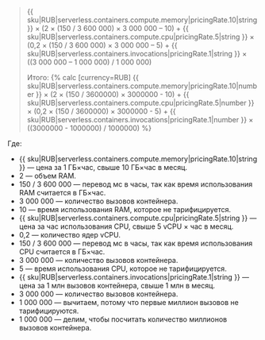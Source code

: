 > {{ sku|RUB|serverless.containers.compute.memory|pricingRate.10|string }} × (2 × (150 / 3&nbsp;600&nbsp;000) × 3&nbsp;000&nbsp;000 – 10) + {{ sku|RUB|serverless.containers.compute.cpu|pricingRate.5|string }} × (0,2 × (150 / 3&nbsp;600&nbsp;000) × 3&nbsp;000&nbsp;000 – 5) + {{ sku|RUB|serverless.containers.invocations|pricingRate.1|string }} × ((3&nbsp;000&nbsp;000 – 1&nbsp;000&nbsp;000) / 1&nbsp;000&nbsp;000)
>
> Итого: {% calc [currency=RUB] {{ sku|RUB|serverless.containers.compute.memory|pricingRate.10|number }} × (2 × (150 / 3600000) × 3000000 - 10) + {{ sku|RUB|serverless.containers.compute.cpu|pricingRate.5|number }} × (0,2 × (150 / 3600000) × 3000000 - 5) + {{ sku|RUB|serverless.containers.invocations|pricingRate.1|number }} × ((3000000 - 1000000) / 1000000) %}

Где:

* {{ sku|RUB|serverless.containers.compute.memory|pricingRate.10|string }} — цена за 1 ГБ×час, свыше 10 ГБ×час в месяц.
* 2 — объем RAM.
* 150 / 3 600 000 — перевод мс в часы, так как время использования RAM считается в ГБ×час.
* 3 000 000 — количество вызовов контейнера.
* 10 — время использования RAM, которое не тарифицируется.
* {{ sku|RUB|serverless.containers.compute.cpu|pricingRate.5|string }} — цена за час использования CPU, свыше 5 vCPU × час в месяц.
* 0,2 — количество ядер vCPU.
* 150 / 3 600 000 — перевод мс в часы, так как время использования CPU считается в ГБ×час.
* 3 000 000 — количество вызовов контейнера.
* 5 — время использования CPU, которое не тарифицируется.
* {{ sku|RUB|serverless.containers.invocations|pricingRate.1|string }} — цена за 1 млн вызовов контейнера, свыше 1 млн в месяц.
* 3 000 000 — количество вызовов контейнера.
* 1 000 000 — вычитаем, потому что первые миллион вызовов не тарифицируются.
* 1 000 000 — делим, чтобы посчитать количество миллионов вызовов контейнера.